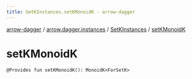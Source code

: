 ```yaml
---
title: SetKInstances.setKMonoidK - arrow-dagger
---
```


[arrow-dagger](../../index.html) / [arrow.dagger.instances](../index.html) / [SetKInstances](index.html) / [setKMonoidK](./set-k-monoid-k.html)

# setKMonoidK

`@Provides fun setKMonoidK(): MonoidK<ForSetK>`